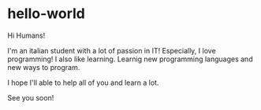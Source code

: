 # hello-world

Hi Humans!

I'm an italian student with a lot of passion in IT! Especially, I love programming!
I also like learning. Learnig new programming languages and new ways to program.

I hope I'll able to help all of you and learn a lot.

See you soon!

